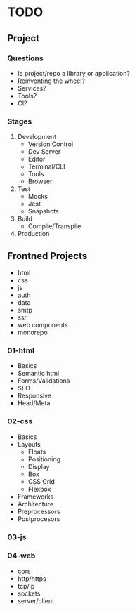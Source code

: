 # TODO

## Project

### Questions

- Is project/repo a library or application?
- Reinventing the wheel?
- Services?
- Tools?
- CI?

### Stages

1. Development
    - Version Control
    - Dev Server
    - Editor
    - Terminal/CLI
    - Tools
    - Browser
2. Test
    - Mocks
    - Jest
    - Snapshots
3. Build
    - Compile/Transpile
4. Production

## Frontned Projects

- html
- css
- js 
- auth
- data
- smtp
- ssr
- web components
- monorepo

### 01-html

- Basics
- Semantic html
- Forms/Validations
- SEO
- Responsive
- Head/Meta

### 02-css

- Basics
- Layouts
    - Floats
    - Positioning
    - Display
    - Box
    - CSS Grid
    - Flexbox
- Frameworks
- Architecture
- Preprocessors
- Postprocesors

### 03-js

### 04-web

- cors
- http/https
- tcp/ip
- sockets
- server/client